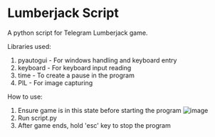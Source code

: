 # Lumberjack Script
A python script for Telegram Lumberjack game.

Libraries used:
1. pyautogui - For windows handling and keyboard entry
2. keyboard - For keyboard input reading
3. time - To create a pause in the program
4. PIL - For image capturing

How to use:
1. Ensure game is in this state before starting the program
![image](https://user-images.githubusercontent.com/56581674/127777154-04ea1ba5-bfc4-4c86-9e0c-099032f2c56a.png)
2. Run script.py
3. After game ends, hold 'esc' key to stop the program
